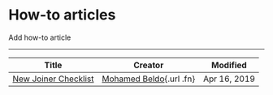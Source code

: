 # How-to articles

Add how-to article

------------------------------------------------------------------------

| Title                                                                           | Creator                                                                    | Modified     |
|---------------------------------------------------------------------------------|----------------------------------------------------------------------------|--------------|
| [New Joiner Checklist](/wiki/spaces/DEAIC/pages/623247392/New+Joiner+Checklist) | [Mohamed Beldo](/people/5ab232833ce81c2a7cd33578?ref=confluence){.url .fn} | Apr 16, 2019 |


